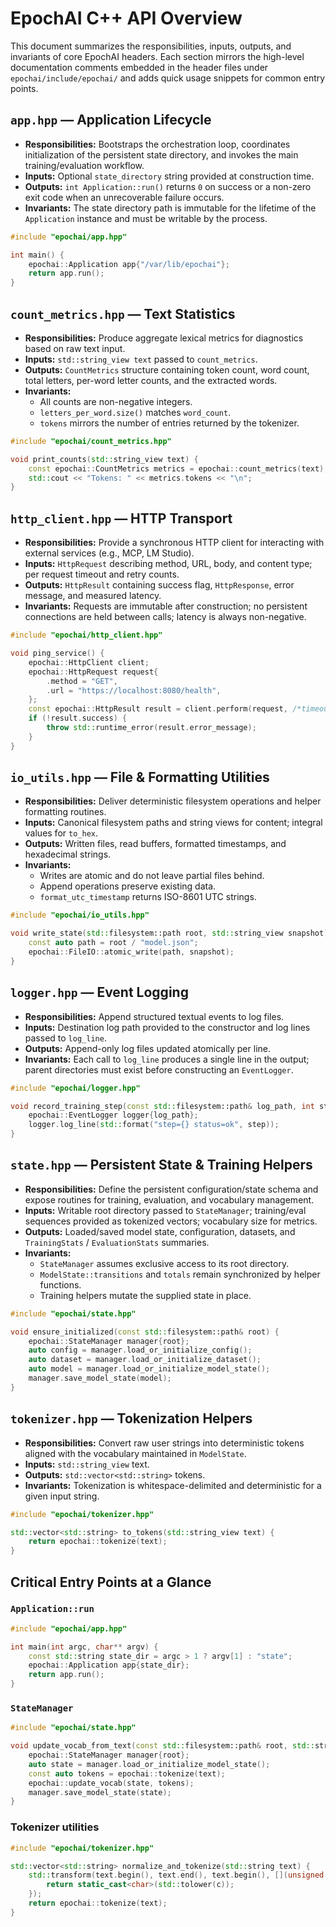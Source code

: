 # EpochAI C++ API Overview

This document summarizes the responsibilities, inputs, outputs, and invariants of
core EpochAI headers. Each section mirrors the high-level documentation comments
embedded in the header files under `epochai/include/epochai/` and adds quick
usage snippets for common entry points.

## `app.hpp` — Application Lifecycle
- **Responsibilities:** Bootstraps the orchestration loop, coordinates
  initialization of the persistent state directory, and invokes the main
  training/evaluation workflow.
- **Inputs:** Optional `state_directory` string provided at construction time.
- **Outputs:** `int Application::run()` returns `0` on success or a non-zero
  exit code when an unrecoverable failure occurs.
- **Invariants:** The state directory path is immutable for the lifetime of the
  `Application` instance and must be writable by the process.

```cpp
#include "epochai/app.hpp"

int main() {
    epochai::Application app{"/var/lib/epochai"};
    return app.run();
}
```

## `count_metrics.hpp` — Text Statistics
- **Responsibilities:** Produce aggregate lexical metrics for diagnostics based
  on raw text input.
- **Inputs:** `std::string_view text` passed to `count_metrics`.
- **Outputs:** `CountMetrics` structure containing token count, word count,
  total letters, per-word letter counts, and the extracted words.
- **Invariants:**
  - All counts are non-negative integers.
  - `letters_per_word.size()` matches `word_count`.
  - `tokens` mirrors the number of entries returned by the tokenizer.

```cpp
#include "epochai/count_metrics.hpp"

void print_counts(std::string_view text) {
    const epochai::CountMetrics metrics = epochai::count_metrics(text);
    std::cout << "Tokens: " << metrics.tokens << "\n";
}
```

## `http_client.hpp` — HTTP Transport
- **Responsibilities:** Provide a synchronous HTTP client for interacting with
  external services (e.g., MCP, LM Studio).
- **Inputs:** `HttpRequest` describing method, URL, body, and content type; per
  request timeout and retry counts.
- **Outputs:** `HttpResult` containing success flag, `HttpResponse`, error
  message, and measured latency.
- **Invariants:** Requests are immutable after construction; no persistent
  connections are held between calls; latency is always non-negative.

```cpp
#include "epochai/http_client.hpp"

void ping_service() {
    epochai::HttpClient client;
    epochai::HttpRequest request{
        .method = "GET",
        .url = "https://localhost:8080/health",
    };
    const epochai::HttpResult result = client.perform(request, /*timeout_ms=*/2000, /*retries=*/1);
    if (!result.success) {
        throw std::runtime_error(result.error_message);
    }
}
```

## `io_utils.hpp` — File & Formatting Utilities
- **Responsibilities:** Deliver deterministic filesystem operations and helper
  formatting routines.
- **Inputs:** Canonical filesystem paths and string views for content; integral
  values for `to_hex`.
- **Outputs:** Written files, read buffers, formatted timestamps, and hexadecimal
  strings.
- **Invariants:**
  - Writes are atomic and do not leave partial files behind.
  - Append operations preserve existing data.
  - `format_utc_timestamp` returns ISO-8601 UTC strings.

```cpp
#include "epochai/io_utils.hpp"

void write_state(std::filesystem::path root, std::string_view snapshot) {
    const auto path = root / "model.json";
    epochai::FileIO::atomic_write(path, snapshot);
}
```

## `logger.hpp` — Event Logging
- **Responsibilities:** Append structured textual events to log files.
- **Inputs:** Destination log path provided to the constructor and log lines
  passed to `log_line`.
- **Outputs:** Append-only log files updated atomically per line.
- **Invariants:** Each call to `log_line` produces a single line in the output;
  parent directories must exist before constructing an `EventLogger`.

```cpp
#include "epochai/logger.hpp"

void record_training_step(const std::filesystem::path& log_path, int step) {
    epochai::EventLogger logger{log_path};
    logger.log_line(std::format("step={} status=ok", step));
}
```

## `state.hpp` — Persistent State & Training Helpers
- **Responsibilities:** Define the persistent configuration/state schema and
  expose routines for training, evaluation, and vocabulary management.
- **Inputs:** Writable root directory passed to `StateManager`; training/eval
  sequences provided as tokenized vectors; vocabulary size for metrics.
- **Outputs:** Loaded/saved model state, configuration, datasets, and
  `TrainingStats` / `EvaluationStats` summaries.
- **Invariants:**
  - `StateManager` assumes exclusive access to its root directory.
  - `ModelState::transitions` and `totals` remain synchronized by helper
    functions.
  - Training helpers mutate the supplied state in place.

```cpp
#include "epochai/state.hpp"

void ensure_initialized(const std::filesystem::path& root) {
    epochai::StateManager manager{root};
    auto config = manager.load_or_initialize_config();
    auto dataset = manager.load_or_initialize_dataset();
    auto model = manager.load_or_initialize_model_state();
    manager.save_model_state(model);
}
```

## `tokenizer.hpp` — Tokenization Helpers
- **Responsibilities:** Convert raw user strings into deterministic tokens aligned
  with the vocabulary maintained in `ModelState`.
- **Inputs:** `std::string_view` text.
- **Outputs:** `std::vector<std::string>` tokens.
- **Invariants:** Tokenization is whitespace-delimited and deterministic for a
  given input string.

```cpp
#include "epochai/tokenizer.hpp"

std::vector<std::string> to_tokens(std::string_view text) {
    return epochai::tokenize(text);
}
```

## Critical Entry Points at a Glance

### `Application::run`
```cpp
#include "epochai/app.hpp"

int main(int argc, char** argv) {
    const std::string state_dir = argc > 1 ? argv[1] : "state";
    epochai::Application app{state_dir};
    return app.run();
}
```

### `StateManager`
```cpp
#include "epochai/state.hpp"

void update_vocab_from_text(const std::filesystem::path& root, std::string_view text) {
    epochai::StateManager manager{root};
    auto state = manager.load_or_initialize_model_state();
    const auto tokens = epochai::tokenize(text);
    epochai::update_vocab(state, tokens);
    manager.save_model_state(state);
}
```

### Tokenizer utilities
```cpp
#include "epochai/tokenizer.hpp"

std::vector<std::string> normalize_and_tokenize(std::string text) {
    std::transform(text.begin(), text.end(), text.begin(), [](unsigned char c) {
        return static_cast<char>(std::tolower(c));
    });
    return epochai::tokenize(text);
}
```
